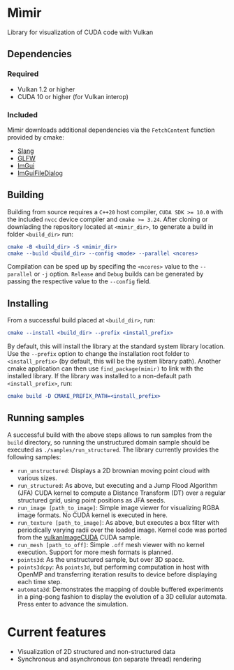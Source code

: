 # Mìmir
Library for visualization of CUDA code with Vulkan

## Dependencies

### Required
* Vulkan 1.2 or higher
* CUDA 10 or higher (for Vulkan interop)

### Included
Mìmir downloads additional dependencies via the `FetchContent` function provided by cmake:
* [Slang](https://github.com/shader-slang/slang)
* [GLFW](https://github.com/glfw/glfw)
* [ImGui](https://github.com/ocornut/imgui)
* [ImGuiFileDialog](https://github.com/aiekick/ImGuiFileDialog)

## Building

Building from source requires a `C++20` host compiler, `CUDA SDK >= 10.0` with the included `nvcc` device compiler and `cmake >= 3.24`. After cloning or downlading the repository located at `<mimir_dir>`, to generate a build in folder `<build_dir>` run:
```cmake
cmake -B <build_dir> -S <mimir_dir>
cmake --build <build_dir> --config <mode> --parallel <ncores>
```

Compilation can be sped up by specifing the `<ncores>` value to the `--parallel` or `-j` option. `Release` and `Debug` builds can be generated by passing the respective value to the `--config` field.

## Installing

From a successful build placed at `<build_dir>`, run:
```cmake
cmake --install <build_dir> --prefix <install_prefix>
```

By default, this will install the library at the standard system library location. Use the `--prefix` option to change the installation root folder to `<install_prefix>` (by default, this will be the system library path). Another cmake application can then use `find_package(mimir)` to link with the installed library.
If the library was installed to a non-default path `<install_prefix>`, run:

```cmake
cmake build -D CMAKE_PREFIX_PATH=<install_prefix>
```

## Running samples

A successful build with the above steps allows to run samples from the `build` directory, so running the unstructured domain sample should be executed as `./samples/run_structured`. The library currently provides the following samples:

* `run_unstructured`: Displays a 2D brownian moving point cloud with various sizes.
* `run_structured`: As above, but executing and a Jump Flood Algorithm (JFA) CUDA kernel to compute a Distance Transform (DT) over a regular structured grid, using point positions
as JFA seeds.
* `run_image [path_to_image]`: Simple image viewer for visualizing RGBA image formats. No CUDA kernel is executed in here.
* `run_texture [path_to_image]`: As above, but executes a box filter with periodically varying radii over the loaded image. Kernel code was ported from the [vulkanImageCUDA](https://github.com/NVIDIA/cuda-samples/tree/master/Samples/5_Domain_Specific/vulkanImageCUDA) CUDA sample.
* `run_mesh [path_to_off]`: Simple `.off` mesh viewer with no kernel execution. Support for more mesh formats is planned.
* `points3d`: As the unstructured sample, but over 3D space.
* `points3dcpy`: As `points3d`, but performing computation in host with OpenMP and transferring iteration results to device before displaying each time step.
* `automata3d`: Demonstrates the mapping of double buffered experiments in a ping-pong fashion to display the evolution of a 3D cellular automata. Press enter to advance the simulation.

# Current features
* Visualization of 2D structured and non-structured data
* Synchronous and asynchronous (on separate thread) rendering

